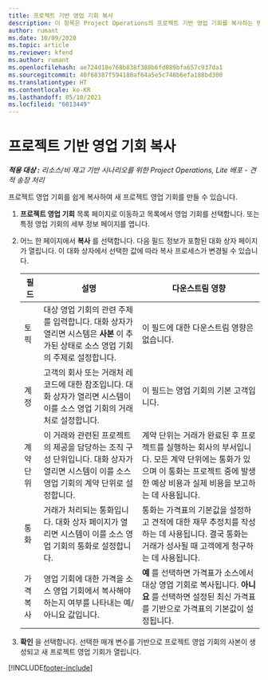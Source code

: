```yaml
---
title: 프로젝트 기반 영업 기회 복사
description: 이 항목은 Project Operations의 프로젝트 기반 영업 기회를 복사하는 방법에 대한 정보를 제공합니다.
author: rumant
ms.date: 10/09/2020
ms.topic: article
ms.reviewer: kfend
ms.author: rumant
ms.openlocfilehash: ae724d18e768b838f388b6fd089bfa657c937da1
ms.sourcegitcommit: 40f68387f594180af64a5e5c748b6efa188bd300
ms.translationtype: HT
ms.contentlocale: ko-KR
ms.lasthandoff: 05/10/2021
ms.locfileid: "6013449"
---
```

# <a name="copy-project-based-opportunities"></a>프로젝트 기반 영업 기회 복사

_**적용 대상 :** 리소스/비 재고 기반 시나리오를 위한 Project Operations, Lite 배포 - 견적 송장 처리_


프로젝트 영업 기회를 쉽게 복사하여 새 프로젝트 영업 기회를 만들 수 있습니다. 

1. **프로젝트 영업 기회** 목록 페이지로 이동하고 목록에서 영업 기회를 선택합니다. 또는 특정 영업 기회의 세부 정보 페이지를 엽니다. 
2. 어느 한 페이지에서 **복사** 를 선택합니다. 다음 필드 정보가 포함된 대화 상자 페이지가 열립니다. 이 대화 상자에서 선택한 값에 따라 복사 프로세스가 변경될 수 있습니다.

    | **필드** | **설명** | **다운스트림 영향** |
    | --- | --- | --- |
    | 토픽 | 대상 영업 기회의 관련 주제를 입력합니다. 대화 상자가 열리면 시스템은 **사본** 이 추가된 상태로 소스 영업 기회의 주제로 설정합니다. | 이 필드에 대한 다운스트림 영향은 없습니다. |
    | 계정 | 고객의 회사 또는 거래처 레코드에 대한 참조입니다. 대화 상자가 열리면 시스템이 이를 소스 영업 기회의 거래처로 설정합니다. | 이 필드는 영업 기회의 기본 고객입니다. |
    | 계약 단위 | 이 거래와 관련된 프로젝트의 제공을 담당하는 조직 구성 단위입니다. 대화 상자가 열리면 시스템이 이를 소스 영업 기회의 계약 단위로 설정합니다. | 계약 단위는 거래가 완료된 후 프로젝트를 실행하는 회사의 부서입니다. 모든 계약 단위에는 통화가 있으며 이 통화는 프로젝트 중에 발생한 예상 비용과 실제 비용을 보고하는 데 사용됩니다. |
    | 통화 | 거래가 처리되는 통화입니다. 대화 상자 페이지가 열리면 시스템이 이를 소스 영업 기회의 통화로 설정합니다. | 통화는 가격표의 기본값을 설정하고 견적에 대한 재무 추정치를 작성하는 데 사용됩니다. 결국 통화는 거래가 성사될 때 고객에게 청구하는 데 사용됩니다. |
    | 가격 복사 | 영업 기회에 대한 가격을 소스 영업 기회에서 복사해야 하는지 여부를 나타내는 예/아니요 값입니다. | **예** 를 선택하면 가격표가 소스에서 대상 영업 기회로 복사됩니다. **아니요** 를 선택하면 설정된 최신 가격표를 기반으로 가격표의 기본값이 설정됩니다. |

3. **확인** 을 선택합니다. 선택한 매개 변수를 기반으로 프로젝트 영업 기회의 사본이 생성되고 새 프로젝트 영업 기회가 열립니다.


[!INCLUDE[footer-include](../includes/footer-banner.md)]